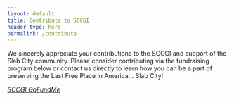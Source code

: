 ```yaml
---
layout: default
title: Contribute to SCCGI
header_type: hero
permalink: /contribute
---
```


We sincerely appreciate your contributions to the SCCGI and support of the Slab City community. Please consider contributing via the fundraising program below or contact us directly to learn how you can be a part of preserving the Last Free Place in America… Slab City!

*[SCCGI GoFundMe](https://www.gofundme.com/f/http-www-sccgi-o)*
